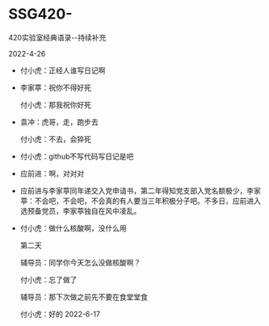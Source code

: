 # SSG420-
420实验室经典语录--持续补充


2022-4-26
- 付小虎：正经人谁写日记啊
- 李家葶：祝你不得好死

  付小虎：那我祝你好死
  
- 袁冲：虎哥，走，跑步去

  付小虎：不去，会猝死
 
- 付小虎：github不写代码写日记是吧
- 应前进：啊，对对对
- 应前进与李家葶同年递交入党申请书，第二年得知党支部入党名额极少，李家葶：不会吧，不会吧，不会真的有人要当三年积极分子吧。不多日，应前进入选预备党员，李家葶独自在风中凌乱。

- 付小虎：做什么核酸啊，没什么用
  
  第二天
  
  辅导员：同学你今天怎么没做核酸啊？
  
  付小虎：忘了做了
  
  辅导员：那下次做之前先不要在食堂堂食
  
  付小虎：好的
2022-6-17
